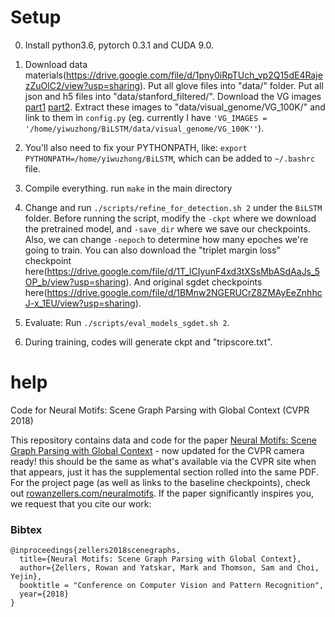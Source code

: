 # Setup

0. Install python3.6, pytorch 0.3.1 and CUDA 9.0. 

1. Download data materials(https://drive.google.com/file/d/1pny0iRpTUch_vp2Q15dE4RajezZuOlC2/view?usp=sharing). Put all glove files into "data/" folder. Put all json and h5 files into "data/stanford_filtered/". Download the VG images [part1](https://cs.stanford.edu/people/rak248/VG_100K_2/images.zip) [part2](https://cs.stanford.edu/people/rak248/VG_100K_2/images2.zip). Extract these images to "data/visual_genome/VG_100K/" and link to them in `config.py` (eg. currently I have `'VG_IMAGES = '/home/yiwuzhong/BiLSTM/data/visual_genome/VG_100K''`).

2. You'll also need to fix your PYTHONPATH, like: ```export PYTHONPATH=/home/yiwuzhong/BiLSTM```, which can be added to ```~/.bashrc``` file.

3. Compile everything. run ```make``` in the main directory

4. Change and run ```./scripts/refine_for_detection.sh 2``` under the ```BiLSTM``` folder. Before running the script, modify the ```-ckpt``` where we download the pretrained model, and ```-save_dir``` where we save our checkpoints. Also, we can change ```-nepoch``` to determine how many epoches we're going to train. You can also download the "triplet margin loss" checkpoint here(https://drive.google.com/file/d/1T_lCIyunF4xd3tXSsMbASdAaJs_5OP_b/view?usp=sharing). And original sgdet checkpoints here(https://drive.google.com/file/d/1BMnw2NGERUCrZ8ZMAyEeZnhhcJ-x_1EU/view?usp=sharing).

5. Evaluate: Run ```./scripts/eval_models_sgdet.sh 2```.

7. During training, codes will generate ckpt and "tripscore.txt".

# help

Code for Neural Motifs: Scene Graph Parsing with Global Context (CVPR 2018)

This repository contains data and code for the paper [Neural Motifs: Scene Graph Parsing with Global Context](https://arxiv.org/abs/1711.06640v2) - now updated for the CVPR camera ready! this should be the same as what's available via the CVPR site when that appears, just it has the supplemental section rolled into the same PDF. For the project page (as well as links to the baseline checkpoints), check out [rowanzellers.com/neuralmotifs](https://rowanzellers.com/neuralmotifs). If the paper significantly inspires you, we request that you cite our work:

### Bibtex

```
@inproceedings{zellers2018scenegraphs,
  title={Neural Motifs: Scene Graph Parsing with Global Context},
  author={Zellers, Rowan and Yatskar, Mark and Thomson, Sam and Choi, Yejin},
  booktitle = "Conference on Computer Vision and Pattern Recognition",  
  year={2018}
}
```



